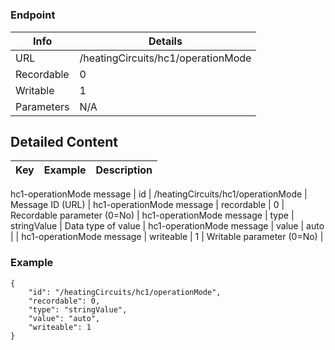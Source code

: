 # 



### Endpoint

| Info  | Details |
| ------------- | ------------- |
| URL   | /heatingCircuits/hc1/operationMode   |
| Recordable   | 0   |
| Writable   | 1   |
| Parameters  | N/A  |

## Detailed Content

|  Key  | Example | Description |
| ------------- | :------: | ------------- |
hc1-operationMode message
|  id | /heatingCircuits/hc1/operationMode | Message ID (URL) |
hc1-operationMode message
|  recordable | 0 | Recordable parameter (0=No) |
hc1-operationMode message
|  type | stringValue | Data type of value |
hc1-operationMode message
|  value | auto |  |
hc1-operationMode message
|  writeable | 1 | Writable parameter (0=No) |

### Example
```
{
    "id": "/heatingCircuits/hc1/operationMode",
    "recordable": 0,
    "type": "stringValue",
    "value": "auto",
    "writeable": 1
}
```

